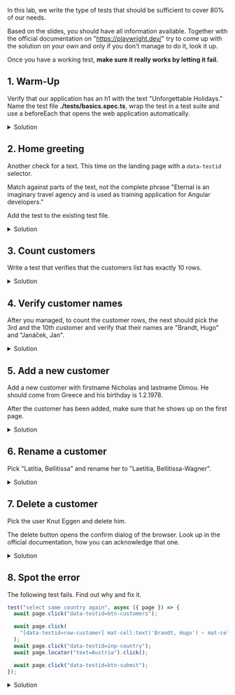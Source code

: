 In this lab, we write the type of tests that should be sufficient to cover 80% of our needs.

Based on the slides, you should have all information available. Together with the official documentation on "https://playwright.dev/" try to come up with the solution on your own and only if you don't manage to do it, look it up.

Once you have a working test, **make sure it really works by letting it fail.**

## 1. Warm-Up

Verify that our application has an h1 with the text "Unforgettable Holidays." Name the test file **./tests/basics.spec.ts**, wrap the test in a test suite and use a beforeEach that opens the web application automatically.

<details>

<summary>Solution</summary>

**./tests/basics.spec.ts**

```typescript
import { test, expect } from "@playwright/test";

test.describe("Basics", () => {
  test.beforeEach(async ({ page }) => {
    await page.goto("");
  });

  test("header is Unforgettable Holidays", async ({ page }) => {
    await expect(page.locator("h1")).toHaveText("Unforgettable Holidays");
  });
});
```

</details>

## 2. Home greeting

Another check for a text. This time on the landing page with a `data-testid` selector.

Match against parts of the text, not the complete phrase "Eternal is an imaginary travel agency and is used as training application for Angular developers."

Add the test to the existing test file.

<details>

<summary>Solution</summary>

**./tests/basics.spec.ts**

```typescript
test("greeting on home", async ({ page }) => {
  await expect(page.locator("data-testid=txt-greeting-1")).toContainText(
    "imaginary travel agency"
  );
});
```

</details>

## 3. Count customers

Write a test that verifies that the customers list has exactly 10 rows.

<details>

<summary>Solution</summary>

**./tests/basics.spec.ts**

```typescript
test("customers list shows 10 rows", async ({ page }) => {
  await page.click("data-testid=btn-customers");
  const locator = page.locator("data-testid=row-customer");
  await expect(locator).toHaveCount(10);
});
```

  </details>

## 4. Verify customer names

After you managed, to count the customer rows, the next should pick the 3rd and the 10th customer and verify that their names are "Brandt, Hugo" and "Janáček, Jan".

<details>

<summary>Solution</summary>

**./tests/basics.spec.ts**

```typescript
test("3rd customer is Brandt, Hugo; 10th is Janáček, Jan", async ({ page }) => {
  await page.click("data-testid=btn-customers");
  const nameLocator = page.locator(
    "data-testid=row-customer >> data-testid=name"
  );

  await expect(nameLocator.nth(2)).toHaveText("Brandt, Hugo");
  await expect(nameLocator.nth(9)).toHaveText("Janáček, Jan");
});
```

</details>

## 5. Add a new customer

Add a new customer with firstname Nicholas and lastname Dimou. He should come from Greece and his birthday is 1.2.1978.

After the customer has been added, make sure that he shows up on the first page.

<details>

<summary>Solution</summary>

**./tests/basics.spec.ts**

```typescript
test("add Nicholas Dimou as new customer", async ({ page }) => {
  await page.click("data-testid=btn-customers");
  await page.click("data-testid=btn-add-customer");
  await page.fill("data-testid=inp-firstname", "Nicholas");
  await page.fill("data-testid=inp-lastname", "Dimou");
  await page.click("data-testid=inp-country");
  await page.click("text=Greece");
  await page.fill("data-testid=inp-birthdate", "1.2.1978");
  await page.click("data-testid=btn-submit");

  await expect(
    page.locator("data-testid=row-customer", {
      hasText: "Dimou, Nicholas",
    })
  ).toBeVisible();
});
```

</details>

## 6. Rename a customer

Pick "Latitia, Bellitissa" and rename her to "Laetitia, Bellitissa-Wagner".

<details>

<summary>Solution</summary>

```typescript
test("rename Latitia to Laetitia", async ({ page }) => {
  await page.click("data-testid=btn-customers");

  await page
    .locator("[data-testid=row-customer]", { hasText: "Latitia" })
    .locator("data-testid=btn-edit")
    .click();
  await page.fill("data-testid=inp-firstname", "Laetitia");
  await page.fill("data-testid=inp-lastname", "Bellitissa-Wagner");
  await page.click("data-testid=inp-country");
  await page.click("text=Austria");
  await page.click("data-testid=btn-submit");

  await expect(
    page.locator("data-testid=row-customer", { hasText: "Bellitissa-Wagner" })
  ).toBeVisible();
});
```

</details>

## 7. Delete a customer

Pick the user Knut Eggen and delete him.

The delete button opens the confirm dialog of the browser. Look up in the official documentation, how you can acknowledge that one.

<details>

<summary>Solution</summary>

**filename.ts**

```typescript
test("delete Knut Eggen", async ({ page }) => {
  await page.click("data-testid=btn-customers");

  await page
    .locator("[data-testid=row-customer]", { hasText: "Eggen, Knut" })
    .locator("data-testid=btn-edit")
    .click();
  page.on("dialog", (dialog) => dialog.accept());
  await page.click("data-testid=btn-delete");

  const locator = page.locator("data-testid=row-customer");
  await expect(locator).toHaveCount(10);

  await expect(
    page.locator("data-testid=row-customer", { hasText: "Eggen, Knut" })
  ).not.toBeVisible();
});
```

</details>

## 8. Spot the error

The following test fails. Find out why and fix it.

```typescript
test("select same country again", async ({ page }) => {
  await page.click("data-testid=btn-customers");

  await page.click(
    "[data-testid=row-customer] mat-cell:text('Brandt, Hugo') ~ mat-cell mat-icon"
  );
  await page.click("data-testid=inp-country");
  await page.locator("text=Austria").click();

  await page.click("data-testid=btn-submit");
});
```

<details>

<summary>Solution</summary>

```typescript
test("select same country again", async ({ page }) => {
  await page.click("data-testid=btn-customers");

  await page.click(
    "[data-testid=row-customer] mat-cell:text('Brandt, Hugo') ~ mat-cell mat-icon"
  );
  await page.click("data-testid=inp-country");
  await page.locator("mat-option >> text=Austria").click();

  await page.click("data-testid=btn-submit");
});
```

</details>
